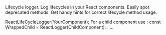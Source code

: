 Lifecycle logger. Log lifecycles in your React components. Easily spot deprecated methods. Get handy hints for correct lifecycle method usage.

ReactLifeCycleLogger(YourComponent);
For a child component use : 
   const WrappedChild = ReactLogger(ChildComponent);
   <WrappedChild> ..... </WrappedChild>
